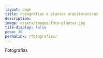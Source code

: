 ```yaml
---
layout: page
title: Fotografias e plantas arquitetonicas
description: 
image: assets/images/foto-plantas.jpg
tile-display: false
peso: 30
permalink: /fotografias/
---
```


Fotografias
